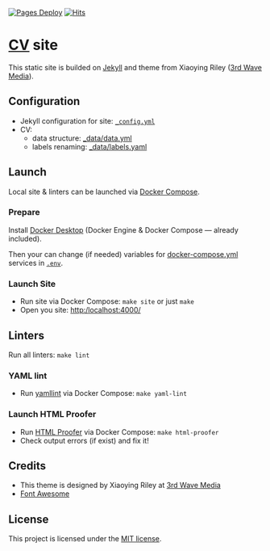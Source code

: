<!-- markdownlint-disable MD041 -->
[![Pages Deploy](https://github.com/nikolaev-rd/nikolaev-rd.github.io/actions/workflows/pages/pages-build-deployment/badge.svg)](https://github.com/nikolaev-rd/nikolaev-rd.github.io/actions/workflows/pages/pages-build-deployment)
[![Hits](https://hits.seeyoufarm.com/api/count/incr/badge.svg?url=https%3A%2F%2Fgithub.com%2Fnikolaev-rd%2Fnikolaev-rd.github.io&count_bg=%2379C83D&title_bg=%23555555&title=👀)](https://hits.seeyoufarm.com)

# [CV](https://ru.wikipedia.org/wiki/Curriculum_vitae) site

This static site is builded on [Jekyll](https://jekyllrb.com/) and theme from Xiaoying Riley ([3rd Wave Media](http://themes.3rdwavemedia.com/)).

## Configuration

- Jekyll configuration for site: [`_config.yml`](./_config.yml)
- CV:
  - data structure: [_data/data.yml](./_data/data.yml)
  - labels renaming: [_data/labels.yaml](./_data/labels.yaml)

## Launch

Local site & linters can be launched via [Docker Compose](https://docs.docker.com/compose/).

### Prepare

Install [Docker Desktop](https://docs.docker.com/desktop/) (Docker Engine & Docker Compose — already included).

Then your can change (if needed) variables for [docker-compose.yml](./docker-compose.yml) services in [`.env`](./.env).

### Launch Site

- Run site via Docker Compose: `make site` or just `make`
- Open you site: <http:/localhost:4000/>

## Linters

Run all linters: `make lint`

### YAML lint

- Run [yamllint](https://yamllint.readthedocs.io/en/stable/) via Docker Compose: `make yaml-lint`

### Launch HTML Proofer

- Run [HTML Proofer](https://github.com/gjtorikian/html-proofer) via Docker Compose: `make html-proofer`
- Check output errors (if exist) and fix it!

## Credits

- This theme is designed by Xiaoying Riley at [3rd Wave Media](http://themes.3rdwavemedia.com/)
- [Font Awesome](https://use.fontawesome.com/releases/v6.4.2/fontawesome-free-6.4.2-web.zip)

## License

This project is licensed under the [MIT license](./LICENSE.txt).

